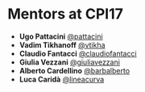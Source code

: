 # Mentors at CPI17

- **Ugo Pattacini** [@pattacini](https://github.com/pattacini)
- **Vadim Tikhanoff** [@vtikha](https://github.com/vtikha)
- **Claudio Fantacci** [@claudiofantacci](https://github.com/claudiofantacci)
- **Giulia Vezzani** [@giuliavezzani](https://github.com/giuliavezzani)
- **Alberto Cardellino** [@barbalberto](https://github.com/barbalberto)
- **Luca Caridà** [@lineacurva](https://github.com/lineacurva)
